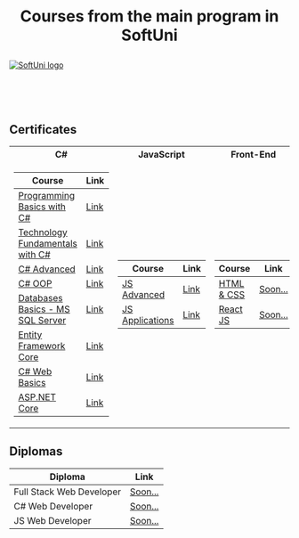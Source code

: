 # <p align="center"> Courses from the main program in SoftUni <p>

<a href="https://softuni.bg/trainings/courses" rel="Courses"> ![SoftUni logo][logo] </a>

[logo]: http://innovationstarterbox.bg/wp-content/uploads/2016/05/Softuni_logo_trasparent.png "Logo Title Text 2"

<br/>
<br/>
<br/>

<h2> Certificates </h2>

<table>

<tr>
  <th> C# </th>
  <th> JavaScript </th>
  <th> Front-End </th>
</tr>

<tr>
<td>

| **Course**                                                                                                                         | **Link**                                                                   |
| ---------------------------------------------------------------------------------------------------------------------------------- | -------------------------------------------------------------------------- |
| <a href="https://softuni.bg/trainings/3038/programming-basics-with-c-sharp-july-2020" > Programming Basics with C# </a>            | <a href="https://softuni.bg/certificates/details/88279/67298cb5"> Link</a> |
| <a href="https://softuni.bg/trainings/3135/csharp-fundamentals-september-2020"> Technology Fundamentals with C# </a>               | <a href="https://softuni.bg/Certificates/Details/96329/55ec9b17"> Link</a> |
| <a href="https://softuni.bg/trainings/3210/csharp-advanced-january-2021/internal"> C# Advanced </a>                                | <a href="https://softuni.bg/Certificates/Details/98090/d8953eef"> Link</a> |
| <a href="https://softuni.bg/trainings/3214/csharp-oop-february-2021/internal"> C# OOP </a>                                         | <a href="https://softuni.bg/Certificates/Details/104225/6fe2bd05"> Link </a> |
| <a href="https://softuni.bg/trainings/3531/ms-sql-september-2021/internal"> Databases Basics - MS SQL Server </a>                  | <a href="https://softuni.bg/certificates/details/113831/cebdfa99"> Link </a> |
| <a href="https://softuni.bg/trainings/3492/entity-framework-core-october-2021"> Entity Framework Core </a>                         | <a href="https://softuni.bg/certificates/details/119027/d43f88b6"> Link </a> |
| <a href="https://softuni.bg/trainings/3593/csharp-web-basics-basics-january-2022"> C# Web Basics </a>                              | <a href="https://softuni.bg/certificates/details/126305/3e072c8d"> Link </a> |
| <a href="https://softuni.bg/trainings/3601/asp-dot-net-core-february-2022"> ASP.NET Core </a>                                      | <a href="https://softuni.bg/certificates/details/132638/a5c03682"> Link </a> |

</td>
<td>

| **Course**                                                                                  | **Link**                                                                    |
| ------------------------------------------------------------------------------------------- | --------------------------------------------------------------------------- |
| <a href="https://softuni.bg/trainings/3347/js-advanced-may-2021"> JS Advanced </a>          | <a href="https://softuni.bg/certificates/details/108126/51751be0"> Link </a> |
| <a href="https://softuni.bg/trainings/3348/js-applications-june-2021"> JS Applications </a> | <a href="https://softuni.bg/certificates/details/110233/7244d7fc"> Link </a> |

</td>

<td>

| **Course**                                                                               | **Link**                  |
| ---------------------------------------------------------------------------------------- | ------------------------- |
| <a href="#"> HTML & CSS </a>                                                             | <a href="#"> Soon... </a>  |
| <a href="#"> React JS </a>                                                               | <a href="#"> Soon... </a> |

</td>
</tr>

</table>

<h2> Diplomas </h2>

<td>

| **Diploma**      | **Link** 				   |
| ---------------- | --------                  |
| Full Stack Web Developer | <a href="#"> Soon... </a> |
| C# Web Developer		   | <a href="#"> Soon... </a> |
| JS Web Developer		   | <a href="#"> Soon... </a> |

</td>
